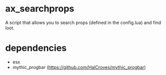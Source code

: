 # ax_searchprops
A script that allows you to search props (defined in the config.lua) and find loot.

# dependencies
- esx
- mythic_progbar (https://github.com/HalCroves/mythic_progbar) 
